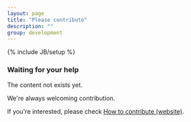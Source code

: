 ```yaml
---
layout: page
title: "Please contribute"
description: ""
group: development
---
```

{% include JB/setup %}


### Waiting for your help
The content not exists yet.

We're always welcoming contribution.

If you're interested, please check [How to contribute (website)](./development/howtocontributewebsite.html).

